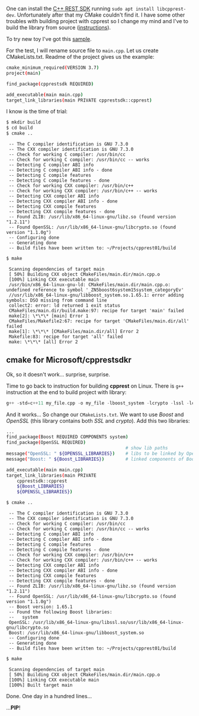 <!--
.. title: 0x03 building cpprest sample
.. slug: building-cpprest-sample
.. date: 2018-05-28 00:00:00 UTC
.. tags: cpp,rest,cmake
.. category: cmake
.. link: 
.. description: set up cmake for building cpprest sample project
.. type: text
-->

One can install the [C++ REST SDK](https://github.com/Microsoft/cpprestsdk) running 
`sudo apt install libcpprest-dev`. Unfortunately after that my CMake couldn't find it. 
I have some other troubles with building project with cpprest so I change my mind and 
I've to build the library from source 
([instructions](https://github.com/Microsoft/cpprestsdk/wiki/How-to-build-for-Linux)).

To try new toy I've got this [sample](https://github.com/Microsoft/cpprestsdk/blob/master/Release/samples/BingRequest/bingrequest.cpp).
<!-- TEASER_END -->
For the test, I will rename source file to `main.cpp`. Let us create CMakeLists.txt. Readme of 
the project gives us the example:
```sh
cmake_minimum_required(VERSION 3.7)
project(main)

find_package(cpprestsdk REQUIRED)

add_executable(main main.cpp)
target_link_libraries(main PRIVATE cpprestsdk::cpprest)
```

I know is the time of trial:
```sh
$ mkdir build
$ cd build
$ cmake ..
```

```
 -- The C compiler identification is GNU 7.3.0
 -- The CXX compiler identification is GNU 7.3.0
 -- Check for working C compiler: /usr/bin/cc
 -- Check for working C compiler: /usr/bin/cc -- works
 -- Detecting C compiler ABI info
 -- Detecting C compiler ABI info - done
 -- Detecting C compile features
 -- Detecting C compile features - done
 -- Check for working CXX compiler: /usr/bin/c++
 -- Check for working CXX compiler: /usr/bin/c++ -- works
 -- Detecting CXX compiler ABI info
 -- Detecting CXX compiler ABI info - done
 -- Detecting CXX compile features
 -- Detecting CXX compile features - done
 -- Found ZLIB: /usr/lib/x86_64-linux-gnu/libz.so (found version "1.2.11") 
 -- Found OpenSSL: /usr/lib/x86_64-linux-gnu/libcrypto.so (found version "1.1.0g") 
 -- Configuring done
 -- Generating done
 -- Build files have been written to: ~/Projects/cpprest01/build
```

```sh
$ make
```

```
 Scanning dependencies of target main
 [ 50%] Building CXX object CMakeFiles/main.dir/main.cpp.o
 [100%] Linking CXX executable main
 /usr/bin/x86_64-linux-gnu-ld: CMakeFiles/main.dir/main.cpp.o: undefined reference to symbol '_ZN5boost6system15system_categoryEv'
 //usr/lib/x86_64-linux-gnu/libboost_system.so.1.65.1: error adding symbols: DSO missing from command line
 collect2: error: ld returned 1 exit status
 CMakeFiles/main.dir/build.make:97: recipe for target 'main' failed
 make[2]: \*\*\* [main] Error 1
 CMakeFiles/Makefile2:67: recipe for target 'CMakeFiles/main.dir/all' failed
 make[1]: \*\*\* [CMakeFiles/main.dir/all] Error 2
 Makefile:83: recipe for target 'all' failed
 make: \*\*\* [all] Error 2
```


## cmake for Microsoft/cpprestsdkr

Ok, so it doesn't work... surprise, surprise.

Time to go back to instruction for building **cpprest** on Linux. There is `g++` instruction 
at the end to build project with library:

```cpp
g++ -std=c++11 my_file.cpp -o my_file -lboost_system -lcrypto -lssl -lcpprest ./my_file
```

And it works... So change our `CMakeLists.txt`. We want to use *Boost* and *OpenSSL* (this 
library contains both *SSL* and *crypto*). Add this two libraries:

```sh
...
find_package(Boost REQUIRED COMPONENTS system)
find_package(OpenSSL REQUIRED)
                                             # show lib paths
message("OpenSSL: " ${OPENSSL_LIBRARIES})    # libs to be linked by OpenSSL
message("Boost: " ${Boost_LIBRARIES})        # linked components of Boosta

add_executable(main main.cpp)
target_link_libraries(main PRIVATE
    cpprestsdk::cpprest
    ${Boost_LIBRARIES}
    ${OPENSSL_LIBRARIES})

```

```sh
$ cmake ..
```

```
 -- The C compiler identification is GNU 7.3.0
 -- The CXX compiler identification is GNU 7.3.0
 -- Check for working C compiler: /usr/bin/cc
 -- Check for working C compiler: /usr/bin/cc -- works
 -- Detecting C compiler ABI info
 -- Detecting C compiler ABI info - done
 -- Detecting C compile features
 -- Detecting C compile features - done
 -- Check for working CXX compiler: /usr/bin/c++
 -- Check for working CXX compiler: /usr/bin/c++ -- works
 -- Detecting CXX compiler ABI info
 -- Detecting CXX compiler ABI info - done
 -- Detecting CXX compile features
 -- Detecting CXX compile features - done
 -- Found ZLIB: /usr/lib/x86_64-linux-gnu/libz.so (found version "1.2.11") 
 -- Found OpenSSL: /usr/lib/x86_64-linux-gnu/libcrypto.so (found version "1.1.0g") 
 -- Boost version: 1.65.1
 -- Found the following Boost libraries:
 --   system
 OpenSSL: /usr/lib/x86_64-linux-gnu/libssl.so/usr/lib/x86_64-linux-gnu/libcrypto.so
 Boost: /usr/lib/x86_64-linux-gnu/libboost_system.so
 -- Configuring done
 -- Generating done
 -- Build files have been written to: ~/Projects/cpprest01/build
```

```sh
$ make
```

```
 Scanning dependencies of target main
 [ 50%] Building CXX object CMakeFiles/main.dir/main.cpp.o
 [100%] Linking CXX executable main
 [100%] Built target main
```

Done. One day in a hundred lines...

...**PIP**!
